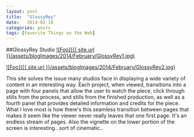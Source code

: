 ```yaml
---
layout: post
title:  "GlossyRey"
date:   2014-02-18
categories: posts
tags: [Favorite Things on the Web]
---
```


##GlossyRey Studio
<a target="_blank" href="http://www.glossyrey.com/" rel="GlossyRey">![Foo]({{ site.url }}/assets/blogImages/2014/February/GlossyRey1.jpg)</a>  
  
   
<a target="_blank" href="http://www.glossyrey.com/" rel="GlossyRey">![Foo]({{ site.url }}/assets/blogImages/2014/February/GlossyRey2.jpg)</a>   

This site solves the issue many studios face in displaying a wide variety of content in an interesting way. Each project, when viewed, transitions into a page with four panels that allow the user to watch the piece, click through stills from the process, and stills from the finished production, as well as a fourth panel that provides detailed information and credits for the piece. What I love most is how there's this seamless transition between pages that makes it seem like the viewer never really leaves that one first page. It's an endless stream of pages. Also the vignette on the lower portion of the screen is interesting.. sort of cinematic..